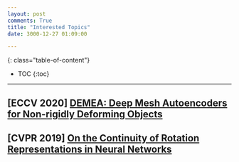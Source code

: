 ```yaml
---
layout: post
comments: True
title: "Interested Topics"
date: 3000-12-27 01:09:00

---
```


<!--more-->

{: class="table-of-content"}
* TOC
{:toc}

---

## \[**ECCV 2020**\] [DEMEA: Deep Mesh Autoencoders for Non-rigidly Deforming Objects](https://vcai.mpi-inf.mpg.de/projects/DEMEA/)

## \[**CVPR 2019**\] [On the Continuity of Rotation Representations in Neural Networks](https://zhouyisjtu.github.io/project_rotation/rotation.html)


